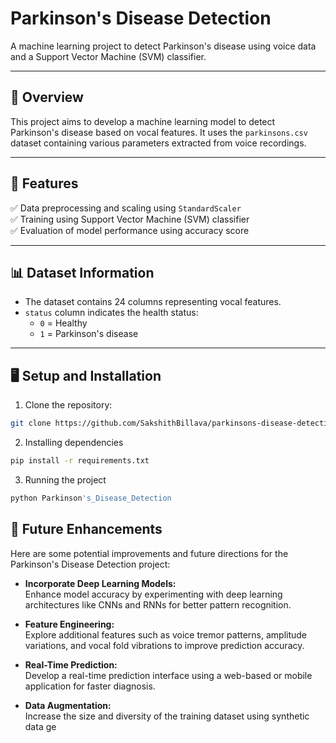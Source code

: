 # **Parkinson's Disease Detection**  
A machine learning project to detect Parkinson's disease using voice data and a Support Vector Machine (SVM) classifier.

---

## 📝 **Overview**  
This project aims to develop a machine learning model to detect Parkinson's disease based on vocal features. It uses the `parkinsons.csv` dataset containing various parameters extracted from voice recordings.

---

## 🚀 **Features**  
✅ Data preprocessing and scaling using `StandardScaler`  
✅ Training using Support Vector Machine (SVM) classifier  
✅ Evaluation of model performance using accuracy score  

---


## 📊 **Dataset Information**  
- The dataset contains 24 columns representing vocal features.  
- `status` column indicates the health status:  
  - `0` = Healthy  
  - `1` = Parkinson's disease  

---

## 🖥️ **Setup and Installation**  
1. Clone the repository:  
```bash
git clone https://github.com/SakshithBillava/parkinsons-disease-detection.git
```

2. Installing dependencies
```bash
pip install -r requirements.txt
```

3. Running the project
```bash
python Parkinson's_Disease_Detection
```

## 🚀 Future Enhancements
Here are some potential improvements and future directions for the Parkinson's Disease Detection project:

- **Incorporate Deep Learning Models:**  
   Enhance model accuracy by experimenting with deep learning architectures like CNNs and RNNs for better pattern recognition.

- **Feature Engineering:**  
   Explore additional features such as voice tremor patterns, amplitude variations, and vocal fold vibrations to improve prediction accuracy.

- **Real-Time Prediction:**  
   Develop a real-time prediction interface using a web-based or mobile application for faster diagnosis.

- **Data Augmentation:**  
   Increase the size and diversity of the training dataset using synthetic data ge

